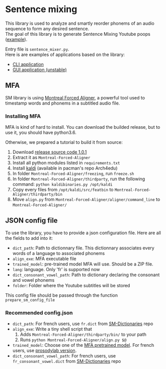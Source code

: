 # Sentence mixing

This library is used to analyze and smartly reorder phonems of an audio sequence to form any desired sentence.  
The goal of this library is to generate Sentence Mixing Youtube poops ([example](https://www.youtube.com/watch?v=ZGCoKsPXgkw)).  

Entry file is ```sentence_mixer.py```.  
Here is are examples of applications based on the library:
- [CLI application](https://github.com/pop123123123/CLI_sentence_mixing)
- [GUI application (unstable)](https://github.com/pop123123123/SentenceMixingMaker)

## MFA

SM library is using [Montreal Forced Aligner](https://github.com/MontrealCorpusTools/Montreal-Forced-Aligner), a powerful tool used to timestamp words and phonems in a subtitled audio file.  

### Installing MFA

MFA is kind of hard to install. You can download the builded release, but to use it, you should have python3.6.  

Otherwise, we prepared a tutorial to build it from source:

1. Download [release source code 1.0.1](https://github.com/MontrealCorpusTools/Montreal-Forced-Aligner/releases/tag/v1.0.1)
2. Extract it as ```Montreal-Forced-Aligner```
3. Install all python modules listed in ```requirements.txt```
4. Install [kaldi](https://github.com/kaldi-asr/kaldi) (available in pacman's repo Arch4edu)
5. In folder ```Montreal-Forced-Aligner/freezing```, run ```freeze.sh```
6. In folder ```Montreal-Forced-Aligner/thirdparty```, run the following command: ```python kaldibinaries.py /opt/kaldi```
7. Copy every files from ```/opt/kaldi/src/featbin``` to ```Montreal-Forced-Aligner/thirdparty/bin```
8. Move ```align.py``` from ```Montreal-Forced-Aligner/aligner/command_line``` to ```Montreal-Forced-Aligner/```

## JSON config file

To use the library, you have to provide a json configuration file.
Here are all the fields to add into it:

- ```dict_path```: Path to dictionnary file. This dictionnary associates every words of a language to associated phonems
- ```align_exe```: MFA executable file 
- ```trained_model```: pre-trained model MFA will use. Should be a ZIP file.
- ```lang```: language. Only 'fr' is supported now
- ```dict_consonant_vowel_path```: Path to dictionary declaring the consonant and vowel phonems
- ```folder```: Folder where the Youtube subtitles will be stored

This config file should be passed through the function ```prepare_sm_config_file```

### Recommended config.json

- ```dict_path```: For french users, use ```fr.dict``` from [SM-Dictionaries](https://github.com/nbusser/SM-Dictionaries) repo
- ```align_exe```: Write a tiny shell script that
    1. Adds ```Montreal-Forced-Aligner/thirdparty/bin/``` to your path
    2. Runs ```python Montreal-Forced-Aligner/align.py $@```
- ```trained_model```: Choose one of the [MFA pretrained model](https://montreal-forced-aligner.readthedocs.io/en/latest/pretrained_models.html). For french users, use [prosodylab version](https://github.com/MontrealCorpusTools/mfa-models/raw/master/acoustic/french_prosodylab.zip).
- ```dict_consonant_vowel_path```: For french users, use ```fr_consonant_vowel.dict``` from [SM-Dictionaries](https://github.com/nbusser/SM-Dictionaries) repo

